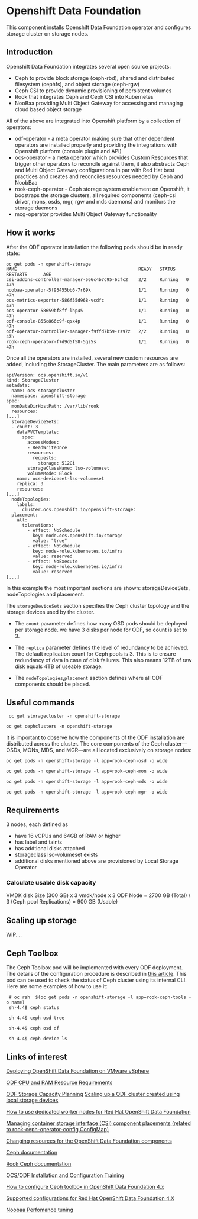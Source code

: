 # Openshift Data Foundation
This component installs Openshift Data Foundation operator and configures storage cluster on storage nodes.

## Introduction
Openshift Data Foundation integrates several open source projects:

* Ceph to provide block storage (ceph-rbd), shared and distributed filesystem (cephfs), and object storage (ceph-rgw)
* Ceph CSI to provide dynamic provisioning of persistent volumes
* Rook that integrates Ceph and Ceph CSI into Kubernetes
* NooBaa providing Multi Object Gateway for accessing and managing cloud based object storage

All of the above are integrated into Openshift platform by a collection of operators:

* odf-operator - a meta operator making sure that other dependent operators are installed properly and providing the integrations with Openshift platform (console plugin and API)
* ocs-operator - a meta operator which provides Custom Resources that trigger other operators to reconcile against them, it also abstracts Ceph and Multi Object Gateway configurations in par with Red Hat best practices and creates and reconciles resources needed by Ceph and NoobBaa
* rook-ceph-operator - Ceph storage system enablement on Openshift, it boostraps the storage clusters, all required components (ceph-csi driver, mons, osds, mgr, rgw and mds daemons) and monitors the storage daemons
* mcg-operator provides Multi Object Gateway functionality

## How it works
After the ODF operator installation the following pods should be in ready state:

```
oc get pods -n openshift-storage
NAME                                              READY   STATUS    RESTARTS      AGE
csi-addons-controller-manager-566c4b7c95-6cfc2    2/2     Running   0             47h
noobaa-operator-5f95455bb6-7r69k                  1/1     Running   0             47h
ocs-metrics-exporter-586f55d968-vcdfc             1/1     Running   0             47h
ocs-operator-58659bf8ff-lhp45                     1/1     Running   0             47h
odf-console-855c866c9f-qsx4p                      1/1     Running   0             47h
odf-operator-controller-manager-f9ffd7b59-zs97z   2/2     Running   0             47h
rook-ceph-operator-f7d9d5f58-5gz5s                1/1     Running   0             47h
```

Once all the operators are installed, several new custom resources are added, including the StorageCluster. The main parameters are as follows:

```
apiVersion: ocs.openshift.io/v1
kind: StorageCluster
metadata:
  name: ocs-storagecluster
  namespace: openshift-storage
spec:
  monDataDirHostPath: /var/lib/rook
  resources:
[...]
  storageDeviceSets:
  - count: 3
    dataPVCTemplate:
      spec:
        accessModes:
        - ReadWriteOnce
        resources:
          requests:
            storage: 512Gi
        storageClassName: lso-volumeset
        volumeMode: Block
    name: ocs-deviceset-lso-volumeset
    replica: 3
    resources:
[...]
  nodeTopologies:
    labels:
      cluster.ocs.openshift.io/openshift-storage:
  placement:
    all:
      tolerations:
        - effect: NoSchedule
          key: node.ocs.openshift.io/storage
          value: "true"
        - effect: NoSchedule
          key: node-role.kubernetes.io/infra
          value: reserved
        - effect: NoExecute
          key: node-role.kubernetes.io/infra
          value: reserved
[...]
```

In this example the most important sections are shown: storageDeviceSets, nodeTopologies and placement.

The `storageDeviceSets` section specifies the Ceph cluster topology and the storage devices used by the cluster. 

* The `count` parameter defines how many OSD pods should be deployed per storage node. we have 3 disks per node for ODF, so count is set to 3.
* The `replica` parameter defines the level of redundancy to be achieved. The default replication count for Ceph pools is 3. This is to ensure redundancy of data in case of disk failures. This also means 12TB of raw disk equals 4TB of useable storage.

* The `nodeTopologies`,`placement` saction defines where all ODF components should be placed.


## Useful commands

```
 oc get storagecluster -n openshift-storage
```

```
oc get cephclusters -n openshift-storage
```

It is important to observe how the components of the ODF installation are distributed across the cluster. The core components of the Ceph cluster—OSDs, MONs, MDS, and MGR—are all located exclusively on storage nodes:

```
oc get pods -n openshift-storage -l app=rook-ceph-osd -o wide
```

```
oc get pods -n openshift-storage -l app=rook-ceph-mon -o wide
```
```
oc get pods -n openshift-storage -l app=rook-ceph-mds -o wide
```
```
oc get pods -n openshift-storage -l app=rook-ceph-mgr -o wide
```


## Requirements
3 nodes, each defined as
* have 16 vCPUs and 64GB of RAM or higher
* has label and taints  
* has addtional disks attached
* storageclass lso-volumeset exists
* additional disks mentioned above are provisioned by Local Storage Operator 

### Calculate usable disk capacity 

VMDK disk Size (300 GB) x 3 vmdk/node x 3 ODF Node = 2700 GB (Total) / 3 (Ceph pool Replications) = 900 GB (Usable)


## Scaling up storage

WIP....


## Ceph Toolbox

The Ceph Toolbox pod will be implemented with every ODF deployment. The details of the configuration procedure is described in [this article](https://access.redhat.com/articles/4628891).
This pod can be used to check the status of Ceph cluster using its internal CLI. Here are some examples of how to use it: 

```
 # oc rsh  $(oc get pods -n openshift-storage -l app=rook-ceph-tools -o name)
 sh-4.4$ ceph status
 
 sh-4.4$ ceph osd tree

 sh-4.4$ ceph osd df

 sh-4.4$ ceph device ls

```


## Links of interest
[Deploying OpenShift Data Foundation on VMware vSphere](https://access.redhat.com/documentation/en-us/red_hat_openshift_data_foundation/4.14/html-single/deploying_openshift_data_foundation_on_vmware_vsphere/index#installing-local-storage-operator_local-storage)

[ODF CPU and RAM Resource Requirements](https://access.redhat.com/documentation/en-us/red_hat_openshift_data_foundation/4.14/html-single/planning_your_deployment/index#resource-requirements_rhodf)

[ODF Storage Capacity Planning](https://access.redhat.com/documentation/en-us/red_hat_openshift_data_foundation/4.14/html-single/planning_your_deployment/index#capacity_planning)
[Scaling up a ODF cluster created using local storage devices](https://access.redhat.com/documentation/en-us/red_hat_openshift_data_foundation/4.14/html-single/scaling_storage/index#scaling-up-storage-by-adding-capacity-to-openshift-data-foundation-nodes-using-local-storage-devices_local-vmware)

[How to use dedicated worker nodes for Red Hat OpenShift Data Foundation](https://access.redhat.com/documentation/en-us/red_hat_openshift_data_foundation/4.14/html-single/managing_and_allocating_storage_resources/index#how-to-use-dedicated-worker-nodes-for-openshift-data-foundation_rhodf)

[Managing container storage interface (CSI) component placements (related to rook-ceph-operator-config ConfigMap)](https://access.redhat.com/documentation/en-us/red_hat_openshift_data_foundation/4.14/html-single/managing_and_allocating_storage_resources/index#managing-container-storage-interface-component-placements_rhodf)

[Changing resources for the OpenShift Data Foundation components](https://access.redhat.com/documentation/en-us/red_hat_openshift_data_foundation/4.14/html-single/troubleshooting_openshift_data_foundation/index#changing-resources-for-the-openshift-data-foundation-components_rhodf)

[Ceph documentation](https://docs.ceph.com/en/latest/#)

[Rook Ceph documentation](https://rook.github.io/docs/rook/latest/Getting-Started/intro/)

[OCS/ODF Installation and Configuration Training](https://red-hat-storage.github.io/ocs-training/training/index.html)

[How to configure Ceph toolbox in OpenShift Data Foundation 4.x ](https://access.redhat.com/articles/4628891)

[Supported configurations for Red Hat OpenShift Data Foundation 4.X](https://access.redhat.com/articles/5001441)

[Noobaa Perfomance tuning](https://access.redhat.com/solutions/6719951)
